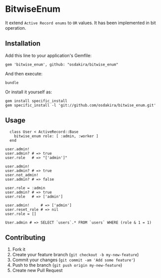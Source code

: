 # BitwiseEnum

It extend `Active Record enums` to `OR` values.
It has been implemented in bit operation.

## Installation

Add this line to your application's Gemfile:

    gem 'bitwise_enum', github: "osdakira/bitwise_enum"

And then execute:

    bundle

Or install it yourself as:

    gem install specific_install
    gem specific_install -l 'git://github.com/osdakira/bitwise_enum.git'
    

## Usage

```
  class User < ActiveRecord::Base
    bitwise_enum role: [ :admin, :worker ]
  end
```

```
user.admin!
user.admin? # => true
user.role   # => "['admin']"

user.admin!
user.admin? # => true
user.not_admin!
user.admin? # => false

user.role = :admin
user.admin? # => true
user.role   # => ['admin']

user.admin!     # => ['admin']
user.reset_role # => nil
user.role = []

User.admin # => SELECT `users`.* FROM `users` WHERE (role & 1 = 1)
```

## Contributing

1. Fork it
2. Create your feature branch (`git checkout -b my-new-feature`)
3. Commit your changes (`git commit -am 'Add some feature'`)
4. Push to the branch (`git push origin my-new-feature`)
5. Create new Pull Request
